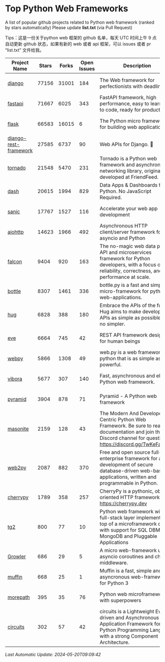 # Top Python Web Frameworks
A list of popular github projects related to Python web framework (ranked by stars automatically)
Please update **list.txt** (via Pull Request)

Tips：这是一份关于python web 框架的 github 名单，每天 UTC 时间上午 9 点自动更新 github 状态，如果有新的 web 或者 api 框架，可以 issues 或者 pr “list.txt” 文件给我。

| Project Name | Stars | Forks | Open Issues | Description | Last Commit |
| ------------ | ----- | ----- | ----------- | ----------- | ----------- |
| [django](https://github.com/django/django) | 77156 | 31001 | 184 | The Web framework for perfectionists with deadlines. | 2024-05-17 15:13:58 |
| [fastapi](https://github.com/tiangolo/fastapi) | 71667 | 6025 | 343 | FastAPI framework, high performance, easy to learn, fast to code, ready for production | 2024-05-20 00:25:11 |
| [flask](https://github.com/pallets/flask) | 66583 | 16015 | 6 | The Python micro framework for building web applications. | 2024-05-11 15:40:26 |
| [django-rest-framework](https://github.com/encode/django-rest-framework) | 27585 | 6737 | 90 | Web APIs for Django. 🎸 | 2024-05-07 07:05:03 |
| [tornado](https://github.com/tornadoweb/tornado) | 21548 | 5470 | 231 | Tornado is a Python web framework and asynchronous networking library, originally developed at FriendFeed. | 2024-04-12 14:24:33 |
| [dash](https://github.com/plotly/dash) | 20615 | 1994 | 829 | Data Apps & Dashboards for Python. No JavaScript Required. | 2024-05-15 19:22:03 |
| [sanic](https://github.com/sanic-org/sanic) | 17767 | 1527 | 116 |  Accelerate your web app development  | Build fast. Run fast. | 2024-04-09 06:23:58 |
| [aiohttp](https://github.com/aio-libs/aiohttp) | 14623 | 1966 | 492 | Asynchronous HTTP client/server framework for asyncio and Python | 2024-05-16 23:14:27 |
| [falcon](https://github.com/falconry/falcon) | 9404 | 920 | 163 | The no-magic web data plane API and microservices framework for Python developers, with a focus on reliability, correctness, and performance at scale. | 2024-05-07 19:30:52 |
| [bottle](https://github.com/bottlepy/bottle) | 8307 | 1461 | 336 | bottle.py is a fast and simple micro-framework for python web-applications. | 2024-01-03 22:31:48 |
| [hug](https://github.com/hugapi/hug) | 6828 | 388 | 180 | Embrace the APIs of the future. Hug aims to make developing APIs as simple as possible, but no simpler. | 2023-06-30 13:14:01 |
| [eve](https://github.com/pyeve/eve) | 6664 | 745 | 42 | REST API framework designed for human beings | 2023-07-10 07:05:49 |
| [webpy](https://github.com/webpy/webpy) | 5866 | 1308 | 49 | web.py is a web framework for python that is as simple as it is powerful.  | 2024-04-30 12:34:33 |
| [vibora](https://github.com/vibora-io/vibora) | 5677 | 307 | 140 | Fast, asynchronous and elegant Python web framework. | 2019-02-11 10:54:12 |
| [pyramid](https://github.com/Pylons/pyramid) | 3904 | 878 | 71 | Pyramid - A Python web framework | 2024-03-03 23:38:59 |
| [masonite](https://github.com/MasoniteFramework/masonite) | 2159 | 128 | 43 | The Modern And Developer Centric Python Web Framework. Be sure to read the documentation and join the Discord channel for questions: https://discord.gg/TwKeFahmPZ | 2024-04-04 19:49:42 |
| [web2py](https://github.com/web2py/web2py) | 2087 | 882 | 370 | Free and open source full-stack enterprise framework for agile development of secure database-driven web-based applications, written and programmable in Python. | 2024-05-18 06:26:01 |
| [cherrypy](https://github.com/cherrypy/cherrypy) | 1789 | 358 | 257 | CherryPy is a pythonic, object-oriented HTTP framework.      https://cherrypy.dev | 2024-04-22 23:41:04 |
| [tg2](https://github.com/TurboGears/tg2) | 800 | 77 | 10 | Python web framework with full-stack layer implemented on top of a microframework core with support for SQL DBMS, MongoDB and Pluggable Applications | 2024-03-25 21:31:11 |
| [Growler](https://github.com/pyGrowler/Growler) | 686 | 29 | 5 | A micro web-framework using asyncio coroutines and chained middleware. | 2020-03-08 07:51:41 |
| [muffin](https://github.com/klen/muffin) | 668 | 25 | 1 | Muffin is a fast, simple and asyncronous web-framework for Python 3 | 2023-10-11 08:53:36 |
| [morepath](https://github.com/morepath/morepath) | 395 | 35 | 76 | Python web microframework with superpowers | 2022-05-29 18:09:39 |
| [circuits](https://github.com/circuits/circuits) | 302 | 57 | 42 | circuits is a Lightweight Event driven and Asynchronous Application Framework for the Python Programming Language with a strong Component Architecture. | 2024-04-03 22:38:28 |

*Last Automatic Update: 2024-05-20T09:09:42*